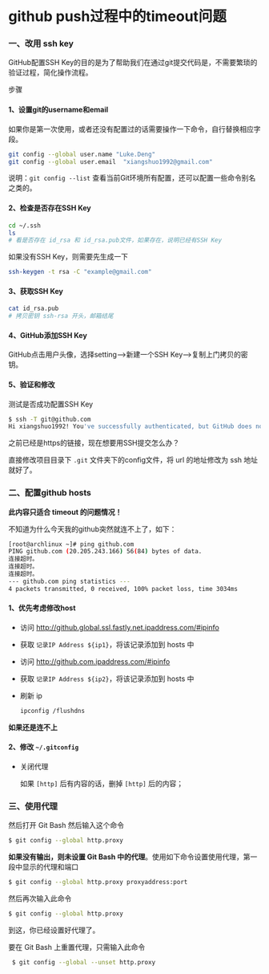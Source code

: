 # github push过程中的timeout问题

### 一、改用 ssh key

GitHub配置SSH Key的目的是为了帮助我们在通过git提交代码是，不需要繁琐的验证过程，简化操作流程。

步骤

#### 1、设置git的username和email

如果你是第一次使用，或者还没有配置过的话需要操作一下命令，自行替换相应字段。

```bash
git config --global user.name "Luke.Deng"
git config --global user.email  "xiangshuo1992@gmail.com"
```

说明：`git config --list` 查看当前Git环境所有配置，还可以配置一些命令别名之类的。

#### 2、检查是否存在SSH Key

```bash
cd ~/.ssh
ls
# 看是否存在 id_rsa 和 id_rsa.pub文件，如果存在，说明已经有SSH Key
```

如果没有SSH Key，则需要先生成一下

```bash
ssh-keygen -t rsa -C "example@gmail.com"
```

#### 3、获取SSH Key

```bash
cat id_rsa.pub
# 拷贝密钥 ssh-rsa 开头，邮箱结尾
```

#### 4、GitHub添加SSH Key

GitHub点击用户头像，选择setting-->新建一个SSH Key-->复制上门拷贝的密钥。

#### 5、验证和修改

测试是否成功配置SSH Key

```bash
$ ssh -T git@github.com
Hi xiangshuo1992! You've successfully authenticated, but GitHub does not provide shell access.
```

之前已经是https的链接，现在想要用SSH提交怎么办？

直接修改项目目录下 `.git` 文件夹下的config文件，将 url 的地址修改为 ssh 地址就好了。

### 二、配置github hosts

**此内容只适合 timeout 的问题情况！**

不知道为什么今天我的github突然就连不上了，如下：

```bash
[root@archlinux ~]# ping github.com
PING github.com (20.205.243.166) 56(84) bytes of data.
连接超时。
连接超时。
连接超时。
--- github.com ping statistics ---
4 packets transmitted, 0 received, 100% packet loss, time 3034ms
```

#### 1、优先考虑修改host

- 访问 http://github.global.ssl.fastly.net.ipaddress.com/#ipinfo

- 获取 `记录IP Address ${ip1}`，将该记录添加到 hosts 中

- 访问 http://github.com.ipaddress.com/#ipinfo

- 获取 `记录IP Address ${ip2}`，将该记录添加到 hosts 中

- 刷新 ip
  
    ```bash
    ipconfig /flushdns
    ```

**如果还是连不上**

#### 2、修改 `~/.gitconfig`

* 关闭代理
  
    如果 `[http]` 后有内容的话，删掉 `[http]` 后的内容；

### 三、使用代理

然后打开 Git Bash 然后输入这个命令 

```bash
$ git config --global http.proxy 
```

**如果没有输出，则未设置 Git Bash 中的代理**。使用如下命令设置使用代理，第一段中显示的代理和端口 

```bash
$ git config --global http.proxy proxyaddress:port
```

然后再次输入此命令 

```bash
$ git config --global http.proxy 
```

到这，你已经设置好代理了。 

要在 Git Bash 上重置代理，只需输入此命令 

```bash
 $ git config --global --unset http.proxy 
```
